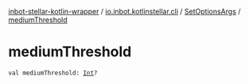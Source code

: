 [inbot-stellar-kotlin-wrapper](../../index.md) / [io.inbot.kotlinstellar.cli](../index.md) / [SetOptionsArgs](index.md) / [mediumThreshold](./medium-threshold.md)

# mediumThreshold

`val mediumThreshold: `[`Int`](https://kotlinlang.org/api/latest/jvm/stdlib/kotlin/-int/index.html)`?`